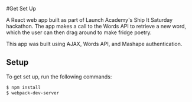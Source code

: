 #Get Set Up

A React web app built as part of Launch Academy's Ship It Saturday hackathon. The app makes a call to the Words API to retrieve a new word, which the user can then drag around to make fridge poetry.

This app was built using AJAX, Words API, and Mashape authentication.

## Setup
To get set up, run the following commands:

```sh
$ npm install
$ webpack-dev-server
```
